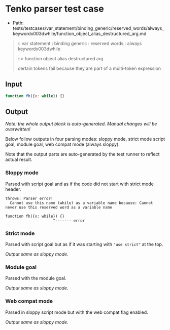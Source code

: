 # Tenko parser test case

- Path: tests/testcases/var_statement/binding_generic/reserved_words/always_keywordx003dwhile/function_object_alias_destructured_arg.md

> :: var statement : binding generic : reserved words : always keywordx003dwhile
>
> ::> function object alias destructured arg
>
> certain tokens fail because they are part of a multi-token expression

## Input


`````js
function fh({x: while}) {}
`````

## Output

_Note: the whole output block is auto-generated. Manual changes will be overwritten!_

Below follow outputs in four parsing modes: sloppy mode, strict mode script goal, module goal, web compat mode (always sloppy).

Note that the output parts are auto-generated by the test runner to reflect actual result.

### Sloppy mode

Parsed with script goal and as if the code did not start with strict mode header.

`````
throws: Parser error!
  Cannot use this name (while) as a variable name because: Cannot never use this reserved word as a variable name

function fh({x: while}) {}
                     ^------- error
`````

### Strict mode

Parsed with script goal but as if it was starting with `"use strict"` at the top.

_Output same as sloppy mode._

### Module goal

Parsed with the module goal.

_Output same as sloppy mode._

### Web compat mode

Parsed in sloppy script mode but with the web compat flag enabled.

_Output same as sloppy mode._
